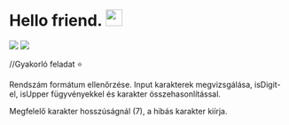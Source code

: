 # Hello friend. <img src="https://raw.githubusercontent.com/MartinHeinz/MartinHeinz/master/wave.gif" width="30px"> 
![](https://img.shields.io/badge/Language-C-informational?style=flat&logo=<LOGO_NAME>&logoColor=white&color=2bbc8a) ![](https://img.shields.io/badge/Practice-informational?style=flat&logo=<LOGO_NAME>&logoColor=white&color=dbde31)

//Gyakorló feladat ⭐

Rendszám formátum ellenőrzése.
Input karakterek megvizsgálása, isDigit-el, isUpper fügyvényekkel és karakter összehasonlítással.

Megfelelő karakter hosszúságnál (7), a hibás karakter kiírja.
